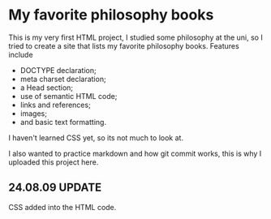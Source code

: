 # My favorite philosophy books

This is my very first HTML project, I studied some philosophy at the uni, so I tried to create a site that lists my favorite philosophy books. Features include

- DOCTYPE declaration;
- meta charset declaration;
- a Head section;
- use of semantic HTML code;
- links and references;
- images;
- and basic text formatting.

I haven't learned CSS yet, so its not much to look at.

I also wanted to practice markdown and how git commit works, this is why I uploaded this project here.

## 24.08.09 UPDATE

CSS added into the HTML code.
